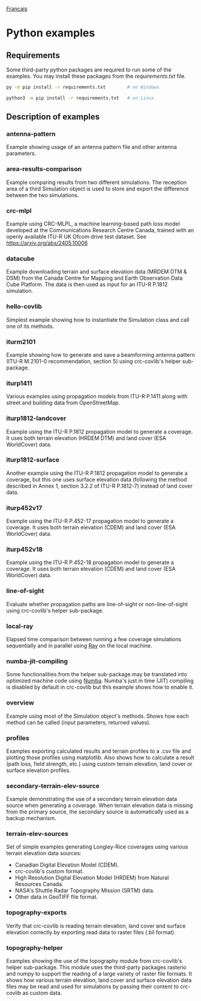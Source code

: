 [Français](./README_FR.md)

# Python examples

## Requirements

Some third-party python packages are required to run some of the examples. You may install these packages from the _requirements.txt_ file.

```bash
py -m pip install -r requirements.txt        # on Windows

python3 -m pip install -r requirements.txt   # on Linux
```

## Description of examples

### antenna-pattern
Example showing usage of an antenna pattern file and other antenna parameters.

### area-results-comparison
Example comparing results from two different simulations. The reception area of a third Simulation object is used to store and export the difference between the two simulations.

### crc-mlpl
Example using CRC-MLPL, a machine learning-based path loss model developed at the Communications Research Centre Canada, trained with an openly available ITU-R UK Ofcom drive test dataset. See https://arxiv.org/abs/2405.10006

### datacube
Example downloading terrain and surface elevation data (MRDEM DTM & DSM) from the Canada Centre for Mapping and Earth Observation Data Cube Platform. The data is then used as input for an ITU-R P.1812 simulation.

### hello-covlib
Simplest example showing how to instantiate the Simulation class and call one of its methods.

### iturm2101
Example showing how to generate and save a beamforming antenna pattern (ITU-R M.2101-0 recommendation, section 5) using crc-covlib's helper sub-package.

### iturp1411
Various examples using propagation models from ITU-R P.1411 along with street and building data from OpenStreetMap.

### iturp1812-landcover
Example using the ITU-R P.1812 propagation model to generate a coverage. It uses both terrain elevation (HRDEM DTM) and land cover (ESA WorldCover) data.

### iturp1812-surface
Another example using the ITU-R P.1812 propagation model to generate a coverage, but this one uses surface elevation data (following the method described in Annex 1, section 3.2.2 of ITU-R P.1812-7) instead of land cover data.

### iturp452v17
Example using the ITU-R P.452-17 propagation model to generate a coverage. It uses both terrain elevation (CDEM) and land cover (ESA WorldCover) data.

### iturp452v18
Example using the ITU-R P.452-18 propagation model to generate a coverage. It uses both terrain elevation (CDEM) and land cover (ESA WorldCover) data.

### line-of-sight
Evaluate whether propagation paths are line-of-sight or non-line-of-sight using crc-covlib's helper sub-package.

### local-ray
Elapsed time comparison between running a few coverage simulations sequentially and in parallel using [Ray](https://www.ray.io/) on the local machine.

### numba-jit-compiling
Some functionalities from the helper sub-package may be translated into optimized machine code using [Numba](https://numba.pydata.org/). Numba's just in time (JIT) compiling is disabled by default in crc-covlib but this example shows how to enable it.

### overview
Example using most of the Simulation object's methods. Shows how each method can be called (input parameters, returned values).

### profiles
Examples exporting calculated results and terrain profiles to a .csv file and plotting those profiles using matplotlib. Also shows how to calculate a result (path loss, field strength, etc.) using custom terrain elevation, land cover or surface elevation profiles.

### secondary-terrain-elev-source
Example demonstrating the use of a secondary terrain elevation data source when generating a coverage. When terrain elevation data is missing from the primary source, the secondary source is automatically used as a backup mechanism.

### terrain-elev-sources
Set of simple examples generating Longley-Rice coverages using various terrain elevation data sources:
- Canadian Digital Elevation Model (CDEM).
- crc-covlib's custom format.
- High Resolution Digital Elevation Model (HRDEM) from Natural Resources Canada.
- NASA's Shuttle Radar Topography Mission (SRTM) data.
- Other data in GeoTIFF file format.

### topography-exports
Verify that crc-covlib is reading terrain elevation, land cover and surface elevation correctly by exporting read data to raster files (.bil format).

### topography-helper
Examples showing the use of the topography module from crc-covlib's helper sub-package. This module uses the third-party packages rasterio and numpy to support the reading of a large variety of raster file formats. It shows how various terrain elevation, land cover and surface elevation data files may be read and used for simulations by passing their content to crc-covlib as custom data.
